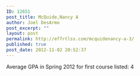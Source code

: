 ```yaml
---
ID: 12651
post_title: McQuide,Nancy A
author: Joel DesArmo
post_excerpt: ""
layout: post
permalink: http://effrtlss.com/mcquidenancy-a-3/
published: true
post_date: 2012-11-02 20:52:37
---
```

<p>Average GPA in Spring 2012 for first course listed: 4</p>